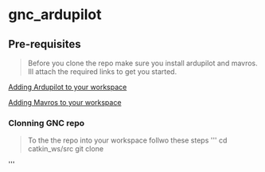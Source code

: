 # gnc_ardupilot

## Pre-requisites
> Before you clone the repo make sure you install ardupilot and mavros. Ill attach the required links to get you started.

[Adding Ardupilot to your workspace](https://ardupilot.org/dev/docs/building-setup-linux.html)

[Adding Mavros to your workspace](https://docs.px4.io/master/en/ros/mavros_installation.html)

### Clonning GNC repo

>To the the repo into your workspace follwo these steps
'''
cd catkin_ws/src
git clone 

'''




